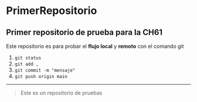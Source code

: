 # PrimerRepositorio
## Primer repositorio de prueba para la CH61

Este repositorio es para probar el **flujo local** y **remoto** con el comando git

1. `git status`
2. `git add ,`
3. `git commit -m "mensaje"`
4. `git push origin main`

---

>Este es un repositorio de pruebas  